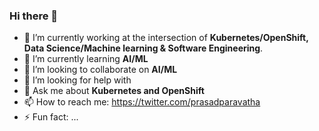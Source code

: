 ### Hi there 👋

- 🔭 I’m currently working  at the intersection of **Kubernetes/OpenShift, Data Science/Machine learning & Software Engineering**.
- 🌱 I’m currently learning **AI/ML**
- 👯 I’m looking to collaborate on **AI/ML**
- 🤔 I’m looking for help with 
- 💬 Ask me about **Kubernetes and OpenShift**
- 📫 How to reach me: https://twitter.com/prasadparavatha
- ⚡ Fun fact: ...

